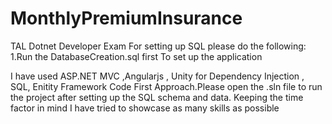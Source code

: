 # MonthlyPremiumInsurance
TAL Dotnet Developer Exam
For setting up SQL please do the following:
1.Run the DatabaseCreation.sql first
To set up the application

I have used ASP.NET MVC ,Angularjs , Unity for Dependency Injection , SQL, Enitity Framework Code First Approach.Please open the .sln file to run the project
after setting up the SQL schema and data.
Keeping the time factor in mind I have tried to showcase as many skills as possible 
